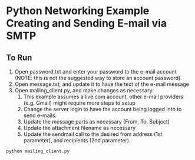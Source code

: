 
# Python Networking Example Creating and Sending E-mail via SMTP

## To Run

1. Open password.txt and enter your password to the e-mail account (NOTE: this  is not the suggested way to store an account password).
2. Open message.txt, and update it to have the text of the e-mail message
3. Open mailing_client.py, and make changes as necessary:
   1. This example assumes a live.com account, other e-mail providers (e.g. Gmail) might require more steps to setup
   2. Change the server login to have the account being logged into to send e-mails.
   3. Update the message parts as necessary (From, To, Subject)
   4. Update the attachment filename as necessary
   5. Update the sendmail call to the desired from address (1st parameter), and recipients (2nd parameter).

```
python mailing_client.py
```

